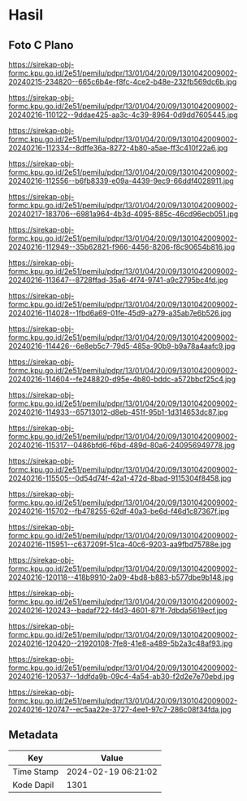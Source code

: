 # Hasil

## Foto C Plano

https://sirekap-obj-formc.kpu.go.id/2e51/pemilu/pdpr/13/01/04/20/09/1301042009002-20240215-234820--665c6b4e-f8fc-4ce2-b48e-232fb569dc6b.jpg

https://sirekap-obj-formc.kpu.go.id/2e51/pemilu/pdpr/13/01/04/20/09/1301042009002-20240216-110122--9ddae425-aa3c-4c39-8964-0d9dd7605445.jpg

https://sirekap-obj-formc.kpu.go.id/2e51/pemilu/pdpr/13/01/04/20/09/1301042009002-20240216-112334--8dffe36a-8272-4b80-a5ae-ff3c410f22a6.jpg

https://sirekap-obj-formc.kpu.go.id/2e51/pemilu/pdpr/13/01/04/20/09/1301042009002-20240216-112556--b6fb8339-e09a-4439-9ec9-66ddf4028911.jpg

https://sirekap-obj-formc.kpu.go.id/2e51/pemilu/pdpr/13/01/04/20/09/1301042009002-20240217-183706--6981a964-4b3d-4095-885c-46cd96ecb051.jpg

https://sirekap-obj-formc.kpu.go.id/2e51/pemilu/pdpr/13/01/04/20/09/1301042009002-20240216-112949--35b62821-f966-4456-8206-f8c90654b816.jpg

https://sirekap-obj-formc.kpu.go.id/2e51/pemilu/pdpr/13/01/04/20/09/1301042009002-20240216-113647--8728ffad-35a6-4f74-9741-a9c2795bc4fd.jpg

https://sirekap-obj-formc.kpu.go.id/2e51/pemilu/pdpr/13/01/04/20/09/1301042009002-20240216-114028--1fbd6a69-01fe-45d9-a279-a35ab7e6b526.jpg

https://sirekap-obj-formc.kpu.go.id/2e51/pemilu/pdpr/13/01/04/20/09/1301042009002-20240216-114426--6e8eb5c7-79d5-485a-90b9-b9a78a4aafc9.jpg

https://sirekap-obj-formc.kpu.go.id/2e51/pemilu/pdpr/13/01/04/20/09/1301042009002-20240216-114604--fe248820-d95e-4b80-bddc-a572bbcf25c4.jpg

https://sirekap-obj-formc.kpu.go.id/2e51/pemilu/pdpr/13/01/04/20/09/1301042009002-20240216-114933--65713012-d8eb-451f-95b1-1d314653dc87.jpg

https://sirekap-obj-formc.kpu.go.id/2e51/pemilu/pdpr/13/01/04/20/09/1301042009002-20240216-115317--0486bfd6-f6bd-489d-80a6-240956949778.jpg

https://sirekap-obj-formc.kpu.go.id/2e51/pemilu/pdpr/13/01/04/20/09/1301042009002-20240216-115505--0d54d74f-42a1-472d-8bad-9115304f8458.jpg

https://sirekap-obj-formc.kpu.go.id/2e51/pemilu/pdpr/13/01/04/20/09/1301042009002-20240216-115702--fb478255-62df-40a3-be6d-f46d1c87367f.jpg

https://sirekap-obj-formc.kpu.go.id/2e51/pemilu/pdpr/13/01/04/20/09/1301042009002-20240216-115951--c637209f-51ca-40c6-9203-aa9fbd75788e.jpg

https://sirekap-obj-formc.kpu.go.id/2e51/pemilu/pdpr/13/01/04/20/09/1301042009002-20240216-120118--418b9910-2a09-4bd8-b883-b577dbe9b148.jpg

https://sirekap-obj-formc.kpu.go.id/2e51/pemilu/pdpr/13/01/04/20/09/1301042009002-20240216-120243--badaf722-f4d3-4601-871f-7dbda5619ecf.jpg

https://sirekap-obj-formc.kpu.go.id/2e51/pemilu/pdpr/13/01/04/20/09/1301042009002-20240216-120420--21920108-7fe8-41e8-a489-5b2a3c48af93.jpg

https://sirekap-obj-formc.kpu.go.id/2e51/pemilu/pdpr/13/01/04/20/09/1301042009002-20240216-120537--1ddfda9b-09c4-4a54-ab30-f2d2e7e70ebd.jpg

https://sirekap-obj-formc.kpu.go.id/2e51/pemilu/pdpr/13/01/04/20/09/1301042009002-20240216-120747--ec5aa22e-3727-4ee1-97c7-286c08f34fda.jpg


## Metadata

| Key        | Value               |
| ---------- | ------------------- |
| Time Stamp | 2024-02-19 06:21:02 |
| Kode Dapil | 1301                |



